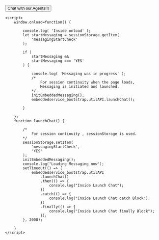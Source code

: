 <html>
	<script type='text/javascript'>
	function initEmbeddedMessaging() {
		console.log('Inside initEmbeddedMessaging');
		try {
			embeddedservice_bootstrap.settings.language = 'en_US'; // For example, enter 'en' or 'en-US'

			embeddedservice_bootstrap.init(
				'00D5g00000KLfIK',
				'Contact_Us_MIAW_deployement',
				'https://spabbaraju-231030-844-demo.my.site.com/ESWContactUsMIAWdeploy1699278255115',
				{
					scrt2URL: 'https://spabbaraju-231030-844-demo.my.salesforce-scrt.com'
				}
			);
		} catch (err) {
			console.error('Error loading Embedded Messaging: ', err);
		}
	};
</script>
<script type='text/javascript' src='https://spabbaraju-231030-844-demo.my.site.com/ESWContactUsMIAWdeploy1699278255115/assets/js/bootstrap.min.js'></script>

<button id="launchChatButton" onclick="launchChat()">
        Chat with our Agents!!!
    </button>

    <script>
        window.onload=function() {      
        
            console.log( 'Inside onload' );
            let startMessaging = sessionStorage.getItem(
                'messagingStartCheck'
            );

            if ( 
                startMessaging &&
                startMessaging === 'YES'
            ) {

                console.log( 'Messaging was in progress' );        
				/*
					For session continuity when the page loads, 
					Messaging is initiated and launched.
				*/
                initEmbeddedMessaging();
                embeddedservice_bootstrap.utilAPI.launchChat();
                
            }
            
        };
        function launchChat() {
        
			/*
				For session continuity , sessionStorage is used.
			*/
            sessionStorage.setItem(
                'messagingStartCheck',
                'YES'
            );
            initEmbeddedMessaging();
            console.log("Loading Messaging now");
            setTimeout(() => {
                embeddedservice_bootstrap.utilAPI
                    .launchChat()
                    .then(() => {
                        console.log("Inside Launch Chat");
                    })
                    .catch(() => {
                        console.log("Inside Launch Chat catch Block");
                    })
                    .finally(() => {
                        console.log("Inside Launch Chat finally Block");
                    });
            }, 2000);
            
        }
    </script>

</html>
